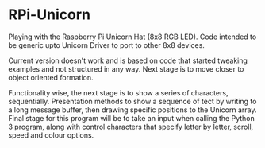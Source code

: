 # RPi-Unicorn
Playing with the Raspberry Pi Unicorn Hat (8x8 RGB LED).  Code intended to be generic upto Unicorn Driver to port to other 8x8 devices.


Current version doesn't work and is based on code that started tweaking examples and not structured in any way.
Next stage is to move closer to object oriented formation.

Functionality wise, the next stage is to show a series of characters, sequentially.  Presentation methods to show a sequence of tect by writing to a long message buffer, then drawing specific positions to the Unicorn array.  Final stage for this program will be to take an input when calling the Python 3 program, along with control characters that specify letter by letter, scroll, speed and colour options.
